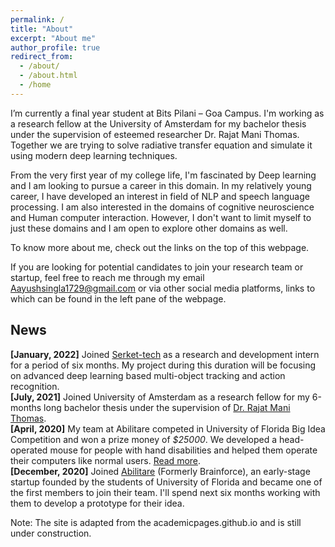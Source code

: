 ```yaml
---
permalink: /
title: "About"
excerpt: "About me"
author_profile: true
redirect_from:
  - /about/
  - /about.html
  - /home
---
```


I’m currently a final year student at Bits Pilani – Goa Campus. I'm working as a research fellow at the University of Amsterdam for my bachelor thesis under the supervision of esteemed researcher Dr. Rajat Mani Thomas. Together we are trying to solve radiative transfer equation and simulate it using modern deep learning techniques.

From the very first year of my college life, I'm fascinated by Deep learning and I am looking to pursue a career in this domain. In my relatively young career, I have developed an interest in field of NLP and speech language processing. I am also interested in the domains of cognitive neuroscience and Human computer interaction. However, I don't want to limit myself to just these domains and I am open to explore other domains as well.

To know more about me, check out the links on the top of this webpage.

If you are looking for potential candidates to join your research team or startup, feel free to reach me through my email [Aayushsingla1729@gmail.com](mailto:aayushsingla1729@gmail.com) or via other social media platforms, links to which can be found in the left pane of the webpage.


News
------
**[January, 2022]** Joined [Serket-tech](https://www.serket-tech.com/) as a research and development intern for a period of six months. My project during this duration will be focusing on advanced deep learning based multi-object tracking and action recognition.<br>
**[July, 2021]** Joined University of Amsterdam as a research fellow for my 6-months long bachelor thesis under the supervision of [Dr. Rajat Mani Thomas](https://scholar.google.nl/citations?user=gw2bllMAAAAJ&hl=en). <br>
**[April, 2020]** My team at Abilitare competed in University of Florida Big Idea Competition and won a prize money of _$25000_. We developed a head-operated mouse for people with hand disabilities and helped them operate their computers like normal users. [Read more](https://news.warrington.ufl.edu/students/brainforce-wins-25000-in-2021-big-idea-competition/). <br>
**[December, 2020]** Joined [Abilitare](https://abilitare.com/) (Formerly Brainforce), an early-stage startup founded by the students of University of Florida and became one of the first members to join their team. I'll spend next six months working with them to develop a prototype for their idea.<br>



Note: The site is adapted from the academicpages.github.io and is still under construction.
